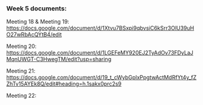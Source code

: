 ### Week 5 documents:

Meeting 18 & Meeting 19: https://docs.google.com/document/d/1Xtvu7BSxpi9qbvsiC6kSrr3OlU39uHO27wRbAcQYtB4/edit

Meeting 20: https://docs.google.com/document/d/1LGEFeMY920EJ2TyAdOv73FDyLaJMqnUWGT-C3HwegTM/edit?usp=sharing

Meeting 21: https://docs.google.com/document/d/19_t_cWybGplxPpgtwActMdRfYt4y_fZZhTv15AYEk8Q/edit#heading=h.1sakx0prc2s9

Meeting 22: 
